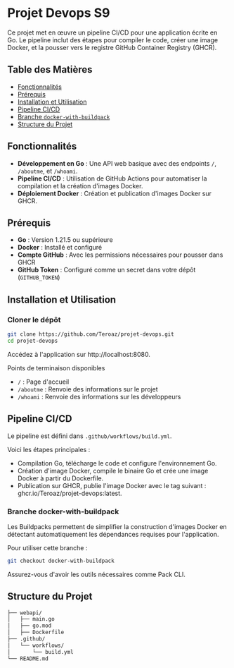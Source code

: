 # Projet Devops S9

Ce projet met en œuvre un pipeline CI/CD pour une application écrite en Go. Le pipeline inclut des étapes pour compiler le code, créer une image Docker, et la pousser vers le registre GitHub Container Registry (GHCR).

## Table des Matières
- [Fonctionnalités](#fonctionnalités)
- [Prérequis](#prérequis)
- [Installation et Utilisation](#installation-et-utilisation)
- [Pipeline CI/CD](#pipeline-cicd)
- [Branche `docker-with-buildpack`](#branche-docker-with-buildpack)
- [Structure du Projet](#structure-du-projet)


## Fonctionnalités

- **Développement en Go** : Une API web basique avec des endpoints `/`, `/aboutme`, et `/whoami`.
- **Pipeline CI/CD** : Utilisation de GitHub Actions pour automatiser la compilation et la création d'images Docker.
- **Déploiement Docker** : Création et publication d'images Docker sur GHCR.

## Prérequis

- **Go** : Version 1.21.5 ou supérieure
- **Docker** : Installé et configuré
- **Compte GitHub** : Avec les permissions nécessaires pour pousser dans GHCR
- **GitHub Token** : Configuré comme un secret dans votre dépôt (`GITHUB_TOKEN`)

## Installation et Utilisation

### Cloner le dépôt
```bash
git clone https://github.com/Teroaz/projet-devops.git
cd projet-devops
```
Accédez à l'application sur http://localhost:8080.

Points de terminaison disponibles
- `/` : Page d'accueil
- `/aboutme` : Renvoie des informations sur le projet
- `/whoami` : Renvoie des informations sur les développeurs


## Pipeline CI/CD
Le pipeline est défini dans `.github/workflows/build.yml`. 

Voici les étapes principales :
- Compilation Go, télécharge le code et configure l'environnement Go.
- Création d'image Docker, compile le binaire Go et crée une image Docker à partir du Dockerfile.
- Publication sur GHCR, publie l'image Docker avec le tag suivant :
ghcr.io/Teroaz/projet-devops:latest.


### Branche docker-with-buildpack
Les Buildpacks permettent de simplifier la construction d'images Docker en détectant automatiquement les dépendances requises pour l'application.

Pour utiliser cette branche :

```bash
git checkout docker-with-buildpack
```
Assurez-vous d'avoir les outils nécessaires comme Pack CLI.


## Structure du Projet
```bash
├── webapi/
│   ├── main.go
│   ├── go.mod        
│   ├── Dockerfile      
├── .github/
│   └── workflows/
│       └── build.yml
└── README.md
```
